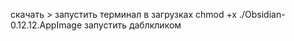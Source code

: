 скачать > запустить терминал в загрузках
chmod +x ./Obsidian-0.12.12.AppImage
запустить даблкликом

